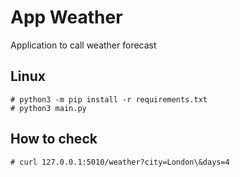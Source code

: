 # App Weather
Application to call weather forecast

## Linux
```
# python3 -m pip install -r requirements.txt
# python3 main.py
```

## How to check
```
# curl 127.0.0.1:5010/weather?city=London\&days=4
```
